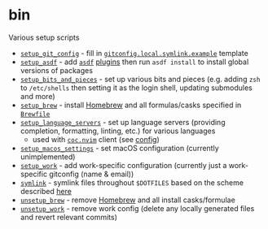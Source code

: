 # bin

Various setup scripts

- [`setup_git_config`](./setup_git_config) - fill in [`gitconfig.local.symlink.example`](../../git/gitconfig.local.symlink.example) template
- [`setup_asdf`](./setup_asdf) - add [`asdf`](https://github.com/asdf-vm/asdf) [plugins](https://github.com/asdf-vm/asdf-plugins) then run `asdf install` to install global versions of packages
- [`setup_bits_and_pieces`](./setup_bits_and_pieces) - set up various bits and pieces (e.g. adding `zsh` to `/etc/shells` then setting it as the login shell, updating submodules and more)
- [`setup_brew`](./setup_brew) - install [Homebrew](https://brew.sh) and all formulas/casks specified in [`Brewfile`](../../Brewfile)
- [`setup_language_servers`](./setup_language_servers) - set up language servers (providing completion, formatting, linting, etc.) for various languages
  - used with [`coc.nvim`](https://github.com/neoclide/coc.nvim) client (see [config](../../vim/coc.vim))
- [`setup_macos_settings`](./setup_macos_settings) - set macOS configuration (currently unimplemented)
- [`setup_work`](./setup_work) - add work-specific configuration (currently just a work-specific gitconfig (name & email))
- [`symlink`](./symlink) - symlink files throughout `$DOTFILES` based on the scheme described [here](../symlink.md)
- [`unsetup_brew`](./unsetup_brew) - remove [Homebrew](https://brew.sh) and all install casks/formulae
- [`unsetup_work`](./unsetup_work) - remove work config (delete any locally generated files and revert relevant commits)
